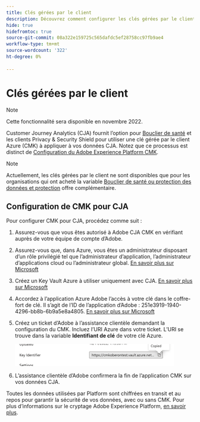 ```yaml
---
title: Clés gérées par le client
description: Découvrez comment configurer les clés gérées par le client pour CJA.
hide: true
hidefromtoc: true
source-git-commit: 08a322e159725c565dafdc5ef28758cc97fb9ae4
workflow-type: tm+mt
source-wordcount: '322'
ht-degree: 0%

---
```


# Clés gérées par le client

>[!NOTE]
>
>Cette fonctionnalité sera disponible en novembre 2022.

Customer Journey Analytics (CJA) fournit l’option pour [Bouclier de santé](https://www.adobe.com/trust/compliance/hipaa-ready.html) et les clients Privacy &amp; Security Shield pour utiliser une clé gérée par le client Azure (CMK) à appliquer à vos données CJA.  Notez que ce processus est distinct de [Configuration du Adobe Experience Platform CMK](https://experienceleague.adobe.com/docs/experience-platform/landing/governance-privacy-security/customer-managed-keys.html).

>[!NOTE]
>
>Actuellement, les clés gérées par le client ne sont disponibles que pour les organisations qui ont acheté la variable [Bouclier de santé ou protection des données et protection](https://experienceleague.adobe.com/docs/blueprints-learn/architecture/vertical-blueprints/healthcare-vertical.html%3Flang%3Den) offre complémentaire.

## Configuration de CMK pour CJA

Pour configurer CMK pour CJA, procédez comme suit :

1. Assurez-vous que vous êtes autorisé à Adobe CJA CMK en vérifiant auprès de votre équipe de compte d’Adobe.
1. Assurez-vous que, dans Azure, vous êtes un administrateur disposant d’un rôle privilégié tel que l’administrateur d’application, l’administrateur d’applications cloud ou l’administrateur global. [En savoir plus sur Microsoft](https://learn.microsoft.com/en-us/azure/active-directory/roles/permissions-reference)
1. Créez un Key Vault Azure à utiliser uniquement avec CJA. [En savoir plus sur Microsoft](https://learn.microsoft.com/en-us/azure/key-vault/general/)
1. Accordez à l’application Azure Adobe l’accès à votre clé dans le coffre-fort de clé. Il s’agit de l’ID de l’application d’Adobe : 251e3919-1940-4296-bb8b-6b9a5e8a4805. [En savoir plus sur Microsoft](https://learn.microsoft.com/en-us/azure/storage/common/customer-managed-keys-configure-cross-tenant-existing-account?toc=%2Fazure%2Fstorage%2Fblobs%2Ftoc.json&amp;tabs=powershell-preview%2Cazure-portal#the-customer-grants-the-service-providers-app-access-to-the-key-in-the-key-vault)
1. Créez un ticket d’Adobe à l’assistance clientèle demandant la configuration du CMK. Incluez l’URI Azure dans votre ticket. L’URI se trouve dans la variable **Identifiant de clé** de votre clé Azure.

   ![](assets/key-identifier.png)

1. L’assistance clientèle d’Adobe confirmera la fin de l’application CMK sur vos données CJA.

Toutes les données utilisées par Platform sont chiffrées en transit et au repos pour garantir la sécurité de vos données, avec ou sans CMK. Pour plus d’informations sur le cryptage Adobe Experience Platform, [en savoir plus](https://experienceleague.adobe.com/docs/experience-platform/landing/governance-privacy-security/encryption.html?lang=en).